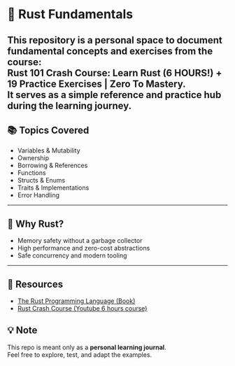 # 🚀 Rust Fundamentals
This repository is a personal space to document fundamental concepts and exercises from the course:  
**Rust 101 Crash Course: Learn Rust (6 HOURS!) + 19 Practice Exercises | Zero To Mastery**.  
It serves as a simple reference and practice hub during the learning journey.  
---

## 📚 Topics Covered
- Variables & Mutability  
- Ownership  
- Borrowing & References  
- Functions  
- Structs & Enums  
- Traits & Implementations  
- Error Handling  
---

## 🦀 Why Rust?
- Memory safety without a garbage collector  
- High performance and zero-cost abstractions  
- Safe concurrency and modern tooling  
---

## 📎 Resources
- [The Rust Programming Language (Book)](https://doc.rust-lang.org/book/)
- [Rust Crash Course (Youtube 6 hours course)](https://www.youtube.com/watch?v=lzKeecy4OmQ)

## 💡 Note
This repo is meant only as a **personal learning journal**.  
Feel free to explore, test, and adapt the examples.  
